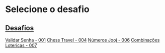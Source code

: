 # Selecione o desafio

## [Desafios](/desafios-antigos.md)

[Validar Senha - 001](/validarsenha001.html)
[Chess Travel - 004](/chesstravel004.html)
[Números Jooj - 006](/numerosjooj006.html)
[Combinações Lotericas - 007](/combinacoeslotericas007.html)